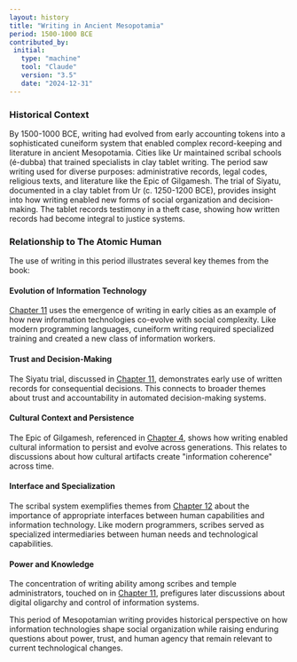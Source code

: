 ```yaml
---
layout: history
title: "Writing in Ancient Mesopotamia"
period: 1500-1000 BCE
contributed_by:
 initial:
   type: "machine"
   tool: "Claude"
   version: "3.5"
   date: "2024-12-31"
---
```


<div class="machine-commentary" markdown=1>

### Historical Context

By 1500-1000 BCE, writing had evolved from early accounting tokens into a sophisticated cuneiform system that enabled complex record-keeping and literature in ancient Mesopotamia. Cities like Ur maintained scribal schools (é-dubba) that trained specialists in clay tablet writing. The period saw writing used for diverse purposes: administrative records, legal codes, religious texts, and literature like the Epic of Gilgamesh. The trial of Siyatu, documented in a clay tablet from Ur (c. 1250-1200 BCE), provides insight into how writing enabled new forms of social organization and decision-making. The tablet records testimony in a theft case, showing how written records had become integral to justice systems.

### Relationship to The Atomic Human

The use of writing in this period illustrates several key themes from the book:

#### Evolution of Information Technology
[Chapter 11](/chapters/11-human-analogue-machines/) uses the emergence of writing in early cities as an example of how new information technologies co-evolve with social complexity. Like modern programming languages, cuneiform writing required specialized training and created a new class of information workers.

#### Trust and Decision-Making
The Siyatu trial, discussed in [Chapter 11](/chapters/11-human-analogue-machines/), demonstrates early use of written records for consequential decisions. This connects to broader themes about trust and accountability in automated decision-making systems.

#### Cultural Context and Persistence
The Epic of Gilgamesh, referenced in [Chapter 4](/chapters/04-persistence/), shows how writing enabled cultural information to persist and evolve across generations. This relates to discussions about how cultural artifacts create "information coherence" across time.

#### Interface and Specialization
The scribal system exemplifies themes from [Chapter 12](/chapters/12-trust/) about the importance of appropriate interfaces between human capabilities and information technology. Like modern programmers, scribes served as specialized intermediaries between human needs and technological capabilities.

#### Power and Knowledge
The concentration of writing ability among scribes and temple administrators, touched on in [Chapter 11](/chapters/11-human-analogue-machines/), prefigures later discussions about digital oligarchy and control of information systems.

This period of Mesopotamian writing provides historical perspective on how information technologies shape social organization while raising enduring questions about power, trust, and human agency that remain relevant to current technological changes.

</div>
